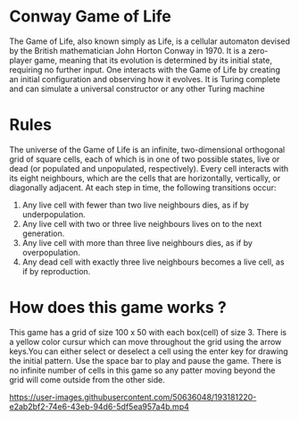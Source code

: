 # Conway Game of Life
The Game of Life, also known simply as Life, is a cellular automaton devised by the British mathematician John Horton Conway in 1970. It is a zero-player game, meaning that its evolution is determined by its initial state, requiring no further input. One interacts with the Game of Life by creating an initial configuration and observing how it evolves. It is Turing complete and can simulate a universal constructor or any other Turing machine
# Rules
The universe of the Game of Life is an infinite, two-dimensional orthogonal grid of square cells, each of which is in one of two possible states, live or dead (or populated and unpopulated, respectively). Every cell interacts with its eight neighbours, which are the cells that are horizontally, vertically, or diagonally adjacent. At each step in time, the following transitions occur:

1. Any live cell with fewer than two live neighbours dies, as if by underpopulation.
2. Any live cell with two or three live neighbours lives on to the next generation.
3. Any live cell with more than three live neighbours dies, as if by overpopulation.
4. Any dead cell with exactly three live neighbours becomes a live cell, as if by reproduction.

# How does this game works ?
This game has a grid of size 100 x 50 with each box(cell) of size 3.
There is a yellow color cursur which can move throughout the grid using the arrow keys.You can either select or deselect a cell using the enter key for
drawing the initial pattern.
Use the space bar to play and pause the game.
There is no infinite number of cells in this game so any patter moving beyond the grid will come outside from the other side.




https://user-images.githubusercontent.com/50636048/193181220-e2ab2bf2-74e6-43eb-94d6-5df5ea957a4b.mp4


